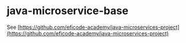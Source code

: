# java-microservice-base

See [https://github.com/eficode-academy/java-microservices-project](https://github.com/eficode-academy/java-microservices-project)
